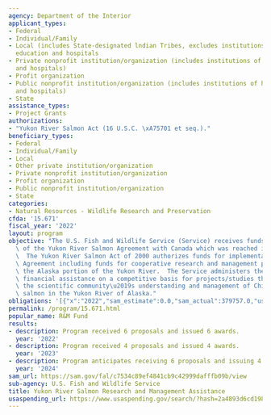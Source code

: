 ```yaml
---
agency: Department of the Interior
applicant_types:
- Federal
- Individual/Family
- Local (includes State-designated lndian Tribes, excludes institutions of higher
  education and hospitals
- Private nonprofit institution/organization (includes institutions of higher education
  and hospitals)
- Profit organization
- Public nonprofit institution/organization (includes institutions of higher education
  and hospitals)
- State
assistance_types:
- Project Grants
authorizations:
- "Yukon River Salmon Act (16 U.S.C. \xA75701 et seq.)."
beneficiary_types:
- Federal
- Individual/Family
- Local
- Other private institution/organization
- Private nonprofit institution/organization
- Profit organization
- Public nonprofit institution/organization
- State
categories:
- Natural Resources - Wildlife Research and Preservation
cfda: '15.671'
fiscal_year: '2022'
layout: program
objective: "The U.S. Fish and Wildlife Service (Service) receives funds for implementation\
  \ of the Yukon River Salmon Agreement with Canada which was reached in March 2001.\
  \  The Yukon River Salmon Act of 2000 authorizes funds for implementation of the\
  \ Agreement including funds for cooperative research and management projects on\
  \ the Alaska portion of the Yukon River.  The Service administers these funds through\
  \ financial assistance on a competitive basis for projects/studies that advance\
  \ the scientific community\u2019s understanding and management of Chinook and chum\
  \ salmon in the Yukon River of Alaska."
obligations: '[{"x":"2022","sam_estimate":0.0,"sam_actual":379757.0,"usa_spending_actual":377626.65},{"x":"2023","sam_estimate":289366.0,"sam_actual":0.0,"usa_spending_actual":341707.02},{"x":"2024","sam_estimate":260000.0,"sam_actual":0.0,"usa_spending_actual":0.0}]'
permalink: /program/15.671.html
popular_name: R&M Fund
results:
- description: Program received 6 proposals and issued 6 awards.
  year: '2022'
- description: Program received 4 proposals and issued 4 awards.
  year: '2023'
- description: Program anticipates receiving 6 proposals and issuing 4 awards.
  year: '2024'
sam_url: https://sam.gov/fal/c7534c89ef4841cb9c42999dafffb09b/view
sub-agency: U.S. Fish and Wildlife Service
title: Yukon River Salmon Research and Management Assistance
usaspending_url: https://www.usaspending.gov/search/?hash=2a4893d6cd198d9fe64fa2cac5707563
---
```

